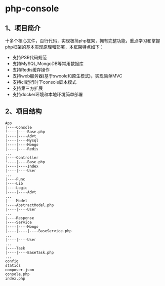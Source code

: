 # php-console



## 1、项目简介

十多个核心文件，百行代码，实现极简php框架，拥有完整功能，重点学习和掌握php框架的基本实现原理和部署，本框架特点如下：

* 支持PSR代码规范
* 支持MySQL,MongoDB等常用数据库
* 支持Redis缓存操作
* 支持web服务器(基于swoole和原生模式)，实现简单MVC
* 支持cli运行时下console脚本模式
* 支持第三方扩展
* 支持docker环境和本地环境简单部署





## 2、项目结构

```shell
App
|----Console
!----|----Base.php
|----|----Advt
|----|----Mysql
|----|----Mongo
|----|----Redis
...
|----Controller
!----|----Base.php
|----|----Index
|----|----User
...
|----Func
|----Lib
|----Logic
|----|----Advt
...
|----Model
!----AbstractModel.php
|----|----User
...
|----Response
|----Service
|----|----Mongo
|----|----|----BaseService.php
...
|----|----User
...
|----Task
|----|----BaseTask.php
...
config
statics
composer.json
console.php
index.php
```






